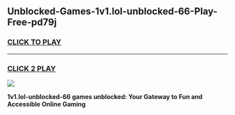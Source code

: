 
## Unblocked-Games-1v1.lol-unblocked-66-Play-Free-pd79j
<h3>
<a href="https://premium76.site?title=1v1.lol-unblocked-66&ref=18A1">CLICK TO PLAY</a></h3>
<hr>

<h3>
<a href="https://premium76.site?title=1v1.lol-unblocked-66&ref=18A1">CLICK 2 PLAY</a>
  
</h3>

<a href="https://premium76.site?title=1v1.lol-unblocked-66&ref=18A1"><img src="https://clearcache.store/games.png"></a>


**1v1.lol-unblocked-66 games unblocked: Your Gateway to Fun and Accessible Online Gaming**
